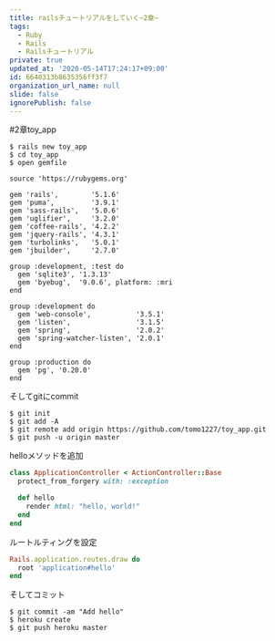 ```yaml
---
title: railsチュートリアルをしていく~2章~
tags:
  - Ruby
  - Rails
  - Railsチュートリアル
private: true
updated_at: '2020-05-14T17:24:17+09:00'
id: 6648313b8635356ff3f7
organization_url_name: null
slide: false
ignorePublish: false
---
```

#2章toy_app

```terminal
$ rails new toy_app
$ cd toy_app
$ open gemfile
```

```ruby:gemfile
source 'https://rubygems.org'

gem 'rails',        '5.1.6'
gem 'puma',         '3.9.1'
gem 'sass-rails',   '5.0.6'
gem 'uglifier',     '3.2.0'
gem 'coffee-rails', '4.2.2'
gem 'jquery-rails', '4.3.1'
gem 'turbolinks',   '5.0.1'
gem 'jbuilder',     '2.7.0'

group :development, :test do
  gem 'sqlite3', '1.3.13'
  gem 'byebug',  '9.0.6', platform: :mri
end

group :development do
  gem 'web-console',           '3.5.1'
  gem 'listen',                '3.1.5'
  gem 'spring',                '2.0.2'
  gem 'spring-watcher-listen', '2.0.1'
end

group :production do
  gem 'pg', '0.20.0'
end
```

そしてgitにcommit

```terminal
$ git init
$ git add -A
$ git remote add origin https://github.com/tomo1227/toy_app.git
$ git push -u origin master
```

helloメソッドを追加

```ruby:app/controllers/application.rb
class ApplicationController < ActionController::Base
  protect_from_forgery with: :exception

  def hello
    render html: "hello, world!"
  end
end
```

ルートルティングを設定

```ruby:config/routes.rb
Rails.application.routes.draw do
  root 'application#hello'
end
```

そしてコミット

```terminal
$ git commit -am "Add hello"
$ heroku create 
$ git push heroku master
```
